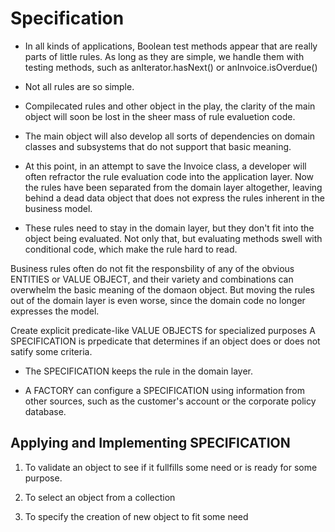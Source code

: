 # Specification

- In all kinds of applications, Boolean test methods appear that are really
  parts of little rules. As long as they are simple, we handle them with testing
  methods, such as anIterator.hasNext() or anInvoice.isOverdue()

- Not all rules are so simple.

- Compilecated rules and other object in the play, the clarity of the main
  object will soon be lost in the sheer mass of rule evaluetion code.

- The main object will also develop all sorts of dependencies on domain classes
  and subsystems that do not support that basic meaning.

- At this point, in an attempt to save the Invoice class, a developer will often
  refractor the rule evaluation code into the application layer. Now the rules
  have been separated from the domain layer altogether, leaving behind a dead
  data object that does not express the rules inherent in the business model.

- These rules need to stay in the domain layer, but they don't fit into the
  object being evaluated. Not only that, but evaluating methods swell with
  conditional code, which make the rule hard to read.


Business rules often do not fit the responsbility of any of the obvious ENTITIES
or VALUE OBJECT, and their variety and combinations can overwhelm the basic
meaning of the domaon object. But moving the rules out of the domain layer is
even worse, since the domain code no longer expresses the model.


Create explicit predicate-like VALUE OBJECTS for specialized purposes A
SPECIFICATION is prpedicate that determines if an object does or does not satify
some criteria.

- The SPECIFICATION keeps the rule in the domain layer.

- A FACTORY can configure a SPECIFICATION using information from other sources,
  such as the customer's account or the corporate policy database.

## Applying and Implementing SPECIFICATION

1. To validate an object to see if it fullfills some need or is ready for some purpose.

2. To select an object from a collection

3. To specify the creation of new object to fit some need

